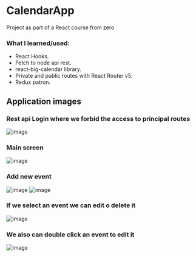 # CalendarApp
Project as part of a React course from zero

### What I learned/used:
- React Hooks.
- Fetch to node api rest.
- react-big-calendar library.
- Private and public routes with React Router v5.
- Redux patron.

## Application images
### Rest api Login where we forbid the access to principal routes
![image](https://user-images.githubusercontent.com/83997911/165815467-d1806336-2c79-473c-a394-743225ecaf7b.png)

### Main screen
![image](https://user-images.githubusercontent.com/83997911/165815740-d2236659-1ed5-4591-9780-d382de989c7f.png)

### Add new event
![image](https://user-images.githubusercontent.com/83997911/165816093-bc3a9dce-d487-49e1-8017-0503ce936708.png)
![image](https://user-images.githubusercontent.com/83997911/165816236-ee2182c3-7a9a-4c4e-9759-f8026ddeda98.png)

### If we select an event we can edit o delete it
![image](https://user-images.githubusercontent.com/83997911/165816333-5ac2bab9-48cd-4d08-a11f-5b9be2e8ccd9.png)
### We also can double click an event to edit it
![image](https://user-images.githubusercontent.com/83997911/165816580-88e5270d-9a2e-4b72-9c04-23f0db1cfb20.png)


